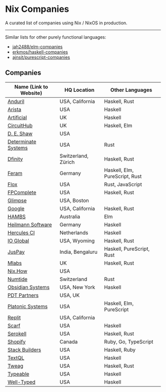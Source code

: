# Nix Companies

A curated list of companies using Nix / NixOS in production.

---

Similar lists for other purely functional languages:

- [jah2488/elm-companies][elm-companies]
- [erkmos/haskell-companies][haskell-companies]
- [ajnsit/purescript-companies][purescript-companies]

[elm-companies]: https://github.com/jah2488/elm-companies
[haskell-companies]: https://github.com/erkmos/haskell-companies
[purescript-companies]: https://github.com/ajnsit/purescript-companies


## Companies

Name (Link to Website)| HQ Location    | Other Languages
----------------------|----------------|-----------------------------------
[Anduril]             | USA, California     | Haskell, Rust
[Arista]              | USA                 | Haskell
[Artificial]          | UK                  | Haskell
[CircuitHub]          | UK                  | Haskell, Elm
[D. E. Shaw]          | USA                 |
[Determinate Systems] | USA                 | Rust
[Dfinity]             | Switzerland, Zürich | Haskell, Rust
[Feram]               | Germany             | Haskell, Elm, PureScript, Rust
[Flox]                | USA                 | Rust, JavaScript
[FPComplete]          | USA                 | Haskell, Rust
[Glimpse]             | USA, Boston         |
[Google]              | USA, California     | Haskell, Rust
[HAMBS]               | Australia           | Elm
[Heilmann Software]   | Germany             | Haskell
[Hercules CI]         | Netherlands         | Haskell
[IO Global]           | USA, Wyoming        | Haskell, Rust
[JusPay]              | India, Bengaluru    | Haskell, PureScript, Rust
[Mlabs]               | UK                  | Haskell, Rust
[Nix.How]             | USA                 |
[Numtide]             | Switzerland         | Rust
[Obsidian Systems]    | USA, New York       | Haskell
[PDT Partners]        | USA, UK             |
[Platonic Systems]    | USA                 | Haskell, Elm, PureScript
[Replit]              | USA, California     |
[Scarf]               | USA                 | Haskell
[Serokell]            | USA                 | Haskell, Rust
[Shopify]             | Canada              | Ruby, Go, TypeScript
[Stack Builders]      | USA                 | Haskell, Ruby
[TextQL]              | USA                 | Haskell
[Tweag]               | USA                 | Haskell, Rust
[Typeable]            | USA                 | Haskell
[Well-Typed]          | USA                 | Haskell

[Anduril]: https://www.anduril.com
[Arista]: https://www.arista.com
[Artificial]: https://artificial.io
[CircuitHub]: https://circuithub.com
[Determinate Systems]: https://determinate.systems
[D. E. Shaw]: https://www.deshaw.com
[Dfinity]: https://dfinity.org
[Feram]: https://www.feram.io
[Flox]: https://flox.dev
[FPComplete]: https://www.fpcomplete.com
[Glimpse]: https://www.glimp.se
[Google]: https://www.google.com
[HAMBS]: https://www.hambs.com.au
[Heilmann Software]: https://www.heilmannsoftware.com
[Hercules CI]: https://hercules-ci.com
[IO Global]: https://iohk.io
[JusPay]: https://juspay.in/
[Mlabs]: https://mlabs.city
[Nix.How]: https://nix.how
[Numtide]: https://numtide.com
[Obsidian Systems]: https://obsidian.systems
[PDT Partners]: https://pdtpartners.com
[Platonic Systems]: https://platonic.systems
[Replit]: https://replit.com
[Scarf]: https://scarf.sh
[Serokell]: https://serokell.io
[Shopify]: https://www.shopify.com
[Stack Builders]: https://www.stackbuilders.com
[TextQL]: https://www.textql.com
[Tweag]: https://www.tweag.io
[Typeable]: https://typeable.io
[Well-Typed]: https://well-typed.com

